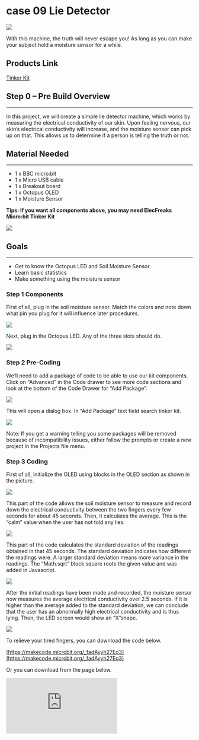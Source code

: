 # case 09 Lie Detector

![](./images/2Pcz8rt.jpg)

With this machine, the truth will never escape you! As long as you can make your subject hold a moisture sensor for a while.


## Products Link

[Tinker Kit](https://www.elecfreaks.com/micro-bit-tinker-kit.html)

## Step 0 – Pre Build Overview
---

In this project, we will create a simple lie detector machine, which works by measuring the electrical conductivity of our skin. Upon feeling nervous, our skin’s electrical conductivity will increase, and the moisture sensor can pick up on that. This allows us to determine if a person is telling the truth or not.


## Material Needed
---

- 1 x BBC micro:bit
- 1 x Micro USB cable
- 1 x Breakout board
- 1 x Octopus OLED
- 1 x Moisture Sensor

**Tips: If you want all components above, you may need ElecFreaks Micro:bit Tinker Kit**

![](./images/eDFUaml.jpg)


## Goals
---

- Get to know the Octopus LED and Soil Moisture Sensor
- Learn basic statistics
- Make something using the moisture sensor


### Step 1 Components

First of all, plug in the soil moisture sensor. Match the colors and note down what pin you plug for it will influence later procedures.

![](./images/0VDR4st.jpg)

Next, plug in the Octopus LED. Any of the three slots should do.

![](./images/SmP85nH.jpg)


### Step 2 Pre-Coding

We’ll need to add a package of code to be able to use our kit components. Click on “Advanced” in the Code drawer to see more code sections and look at the bottom of the Code Drawer for “Add Package”.

![](./images/BdLQ8AS.jpg)

This will open a dialog box. In “Add Package” text field search tinker kit.

![](./images/8gYcTp1.png)

Note: If you get a warning telling you some packages will be removed because of incompatibility issues, either follow the prompts or create a new project in the Projects file menu.


### Step 3 Coding

First of all, initialize the OLED using blocks in the OLED section as shown in the picture.

![](./images/L68fSV7.jpg)

This part of the code allows the soil moisture sensor to measure and record down the electrical conductivity between the two fingers every few seconds for about 45 seconds. Then, it calculates the average. This is the “calm” value when the user has not told any lies.

![](./images/EdWwt5m.jpg)

This part of the code calculates the standard deviation of the readings obtained in that 45 seconds. The standard deviation indicates how different the readings were. A larger standard deviation means more variance in the readings. The “Math.sqrt” block square roots the given value and was added in Javascript.

![](./images/QHI8jfg.jpg)

After the initial readings have been made and recorded, the moisture sensor now measures the average electrical conductivity over 2.5 seconds. If it is higher than the average added to the standard deviation, we can conclude that the user has an abnormally high electrical conductivity and is thus lying. Then, the LED screen would show an “X”shape.

![](./images/y5qv2l9.jpg)

To relieve your tired fingers, you can download the code below.

[https://makecode.microbit.org/_fadAyyh27Eo3](https://makecode.microbit.org/_fadAyyh27Eo3)

Or you can download from the page below.

<div
    style={{
        position: 'relative',
        paddingBottom: '60%',
        overflow: 'hidden',
    }}
>
    <iframe
        src="https://makecode.microbit.org/_fadAyyh27Eo3"
        frameborder="0"
        sandbox="allow-popups allow-forms allow-scripts allow-same-origin"
        style={{
            position: 'absolute',
            width: '100%',
            height: '100%',
        }}
    />
</div>


### Step 4 Using It

First of all, you will have to attach each prong of the soil moisture sensor to one of your fingers. Personally, I found that using rubber bands was a simple and effective way to do so. You can experiment with different methods, such as using crocodile clips or tape.

![](./images/QBy1bWj.jpg)

Now, turn on the device. The device will record the electrical conductivity of your skin under calm circumstances. Then, it will give the average value and its standard deviation.

![](./images/A5egJ7d.jpg)

After the initial readings have been made, ask again! If the person has lied, he will become nervous and the device can pick up on that, resulting in a cross being displayed.

![](./images/Uuq4P62.jpg)


### Step 5 Success!

Voila! Now you can test lies with this machine easily.
